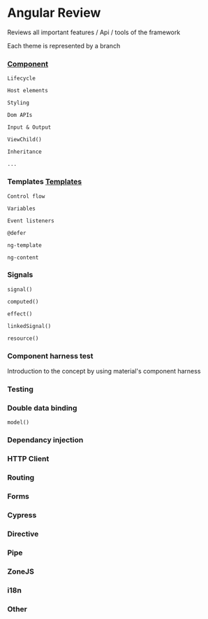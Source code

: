 # Angular Review

Reviews all important features / Api / tools of the framework

Each theme is represented by a branch

###  [Component](https://github.com/iliasse-e/angular_review/tree/component)

```
Lifecycle

Host elements

Styling

Dom APIs

Input & Output

ViewChild()

Inheritance

...
```

### Templates [Templates](https://github.com/iliasse-e/angular_review/tree/templates)
```
Control flow

Variables

Event listeners

@defer

ng-template

ng-content
```
### Signals

```
signal()

computed()

effect()

linkedSignal()

resource()
```

### Component harness test

Introduction to the concept by using material's component harness

### Testing

### Double data binding

```
model()
```

### Dependancy injection

### HTTP Client

### Routing

### Forms

### Cypress

### Directive

### Pipe

### ZoneJS

### i18n

### Other
